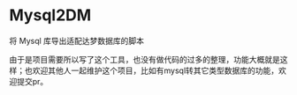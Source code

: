 # Mysql2DM
将 Mysql 库导出适配达梦数据库的脚本

由于是项目需要所以写了这个工具，也没有做代码的过多的整理，功能大概就是这样；也欢迎其他人一起维护这个项目，比如有mysql转其它类型数据库的功能，欢迎提交pr。
